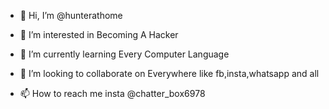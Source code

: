 - 👋 Hi, I’m @hunterathome
- 👀 I’m interested in Becoming A Hacker
- 🌱 I’m currently learning Every Computer Language 
- 💞️ I’m looking to collaborate on Everywhere like fb,insta,whatsapp and all

- 📫 How to reach me insta @chatter_box6978

<!---
hunterathome/hunterathome is a ✨ special ✨ repository because its `README.md` (this file) appears on your GitHub profile.
You can click the Preview link to take a look at your changes.
--->
